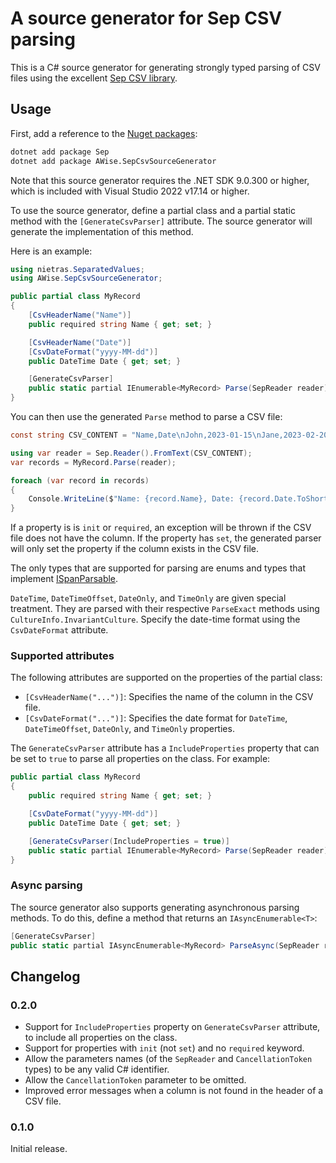 # A source generator for Sep CSV parsing

This is a C# source generator for generating strongly typed parsing of CSV
files using the excellent [Sep CSV library](https://github.com/nietras/Sep).

## Usage

First, add a reference to the [Nuget packages](https://www.nuget.org/packages/AWise.SepCsvSourceGenerator/):

```sh
dotnet add package Sep
dotnet add package AWise.SepCsvSourceGenerator
```

Note that this source generator requires the .NET SDK 9.0.300 or higher, which is included with Visual Studio 2022 v17.14 or higher.

To use the source generator, define a partial class and a partial static method with the `[GenerateCsvParser]` attribute.
The source generator will generate the implementation of this method.

Here is an example:

```csharp
using nietras.SeparatedValues;
using AWise.SepCsvSourceGenerator;

public partial class MyRecord
{
    [CsvHeaderName("Name")]
    public required string Name { get; set; }

    [CsvHeaderName("Date")]
    [CsvDateFormat("yyyy-MM-dd")]
    public DateTime Date { get; set; }

    [GenerateCsvParser]
    public static partial IEnumerable<MyRecord> Parse(SepReader reader);
}
```

You can then use the generated `Parse` method to parse a CSV file:

```csharp
const string CSV_CONTENT = "Name,Date\nJohn,2023-01-15\nJane,2023-02-20";

using var reader = Sep.Reader().FromText(CSV_CONTENT);
var records = MyRecord.Parse(reader);

foreach (var record in records)
{
    Console.WriteLine($"Name: {record.Name}, Date: {record.Date.ToShortDateString()}");
}
```

If a property is is `init` or `required`, an exception will be thrown if the CSV file does not have
the column. If the property has `set`, the generated parser will only set the property if the column
exists in the CSV file.

The only types that are supported for parsing are enums and types that implement
[ISpanParsable](https://learn.microsoft.com/en-us/dotnet/api/system.ispanparsable-1).

`DateTime`, `DateTimeOffset`, `DateOnly`, and `TimeOnly` are given special treatment. They are parsed with
their respective `ParseExact` methods using `CultureInfo.InvariantCulture`. Specify the date-time format using the `CsvDateFormat` attribute.

### Supported attributes

The following attributes are supported on the properties of the partial class:

* `[CsvHeaderName("...")]`: Specifies the name of the column in the CSV file.
* `[CsvDateFormat("...")]`: Specifies the date format for `DateTime`, `DateTimeOffset`, `DateOnly`, and `TimeOnly` properties.

The `GenerateCsvParser` attribute has a `IncludeProperties` property that can be set to `true` to
parse all properties on the class. For example:

```csharp
public partial class MyRecord
{
    public required string Name { get; set; }

    [CsvDateFormat("yyyy-MM-dd")]
    public DateTime Date { get; set; }

    [GenerateCsvParser(IncludeProperties = true)]
    public static partial IEnumerable<MyRecord> Parse(SepReader reader);
}
```

### Async parsing

The source generator also supports generating asynchronous parsing methods. To do this, define a method that returns an `IAsyncEnumerable<T>`:

```csharp
[GenerateCsvParser]
public static partial IAsyncEnumerable<MyRecord> ParseAsync(SepReader reader, CancellationToken ct);
```

## Changelog

### 0.2.0

* Support for `IncludeProperties` property on `GenerateCsvParser` attribute, to include all properties on the class.
* Support for properties with `init` (not `set`) and no `required` keyword.
* Allow the parameters names (of the `SepReader` and `CancellationToken` types) to be any valid C# identifier.
* Allow the  `CancellationToken` parameter to be omitted.
* Improved error messages when a column is not found in the header of a CSV file.

### 0.1.0

Initial release.
